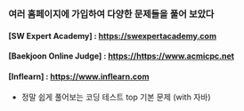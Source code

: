 ### 여러 홈페이지에 가입하여 다양한 문제들을 풀어 보았다
#### [SW Expert Academy] : <https://swexpertacademy.com>
#### [Baekjoon Online Judge] : <https://https://www.acmicpc.net>
#### [Inflearn] : <https://www.inflearn.com>
- 정말 쉽게 풀어보는 코딩 테스트 top 기본 문제 (with 자바)
